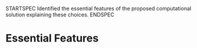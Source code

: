 STARTSPEC
Identified the essential features of the proposed
computational solution explaining these choices.
ENDSPEC

Essential Features
==================

